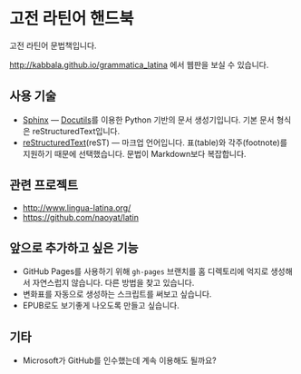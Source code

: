 고전 라틴어 핸드북
==================
고전 라틴어 문법책입니다.

http://kabbala.github.io/grammatica_latina 에서 웹판을 보실 수 있습니다.

사용 기술
---------
* [Sphinx](http://www.sphinx-doc.org/) — [Docutils](http://docutils.sourceforge.net/)를 이용한 Python 기반의 문서 생성기입니다. 기본 문서 형식은 reStructuredText입니다.
* [reStructuredText](http://docutils.sourceforge.net/rst.html)(reST) — 마크업 언어입니다. 표(table)와 각주(footnote)를 지원하기 때문에 선택했습니다. 문법이 Markdown보다 복잡합니다.

관련 프로젝트
-------------
* http://www.lingua-latina.org/
* https://github.com/naoyat/latin

앞으로 추가하고 싶은 기능
-------------------------
* GitHub Pages를 사용하기 위해 `gh-pages` 브랜치를 홈 디렉토리에 억지로 생성해서 자연스럽지 않습니다. 다른 방법을 찾고 있습니다.
* 변화표를 자동으로 생성하는 스크립트를 써보고 싶습니다.
* EPUB로도 보기좋게 나오도록 만들고 싶습니다.

기타
----
* Microsoft가 GitHub를 인수했는데 계속 이용해도 될까요?
